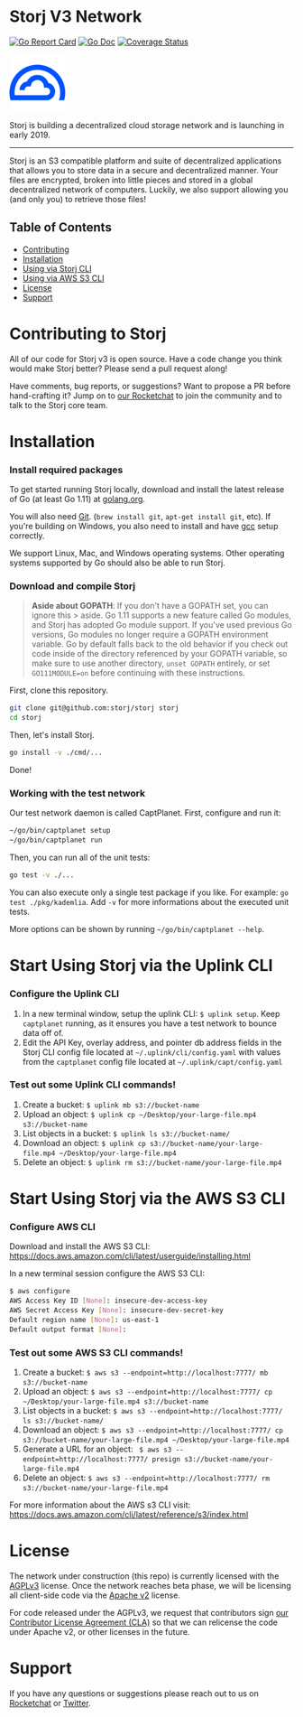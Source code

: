 # Storj V3 Network

[![Go Report Card](https://goreportcard.com/badge/github.com/storj/storj)](https://goreportcard.com/report/github.com/storj/storj)
[![Go Doc](https://img.shields.io/badge/godoc-reference-blue.svg?style=flat-square)](http://godoc.org/github.com/storj/storj)
[![Coverage Status](https://coveralls.io/repos/github/storj/storj/badge.svg?branch=master)](https://coveralls.io/github/storj/storj?branch=master)

<img src="https://github.com/storj/storj/raw/master/resources/logo.png" width="100">

Storj is building a decentralized cloud storage network and is launching in
early 2019.

----

Storj is an S3 compatible platform and suite of decentralized applications that
allows you to store data in a secure and decentralized manner. Your files are
encrypted, broken into little pieces and stored in a global decentralized
network of computers. Luckily, we also support allowing you (and only you) to
retrieve those files!

## Table of Contents

- [Contributing](#contributing-to-storj)
- [Installation](#installation)
- [Using via Storj CLI](#start-using-storj-via-the-uplink-cli)
- [Using via AWS S3 CLI](#start-using-storj-via-the-aws-s3-cli)
- [License](#license)
- [Support](#support)

# Contributing to Storj

All of our code for Storj v3 is open source. Have a code change you think would make Storj better? Please send a pull request along!

Have comments, bug reports, or suggestions? Want to propose a PR before hand-crafting it? Jump on to [our Rocketchat](https://community.storj.io) to join the community and to talk to the Storj core team.

# Installation

### Install required packages

To get started running Storj locally, download and install the latest release of Go (at least Go 1.11) at [golang.org](https://golang.org).

You will also need [Git](https://git-scm.com/). (`brew install git`, `apt-get install git`, etc).
If you're building on Windows, you also need to install and have [gcc](https://gcc.gnu.org/install/binaries.html) setup correctly.

We support Linux, Mac, and Windows operating systems. Other operating systems supported by Go should also be able to run Storj.

### Download and compile Storj

> **Aside about GOPATH**:  If you don't have a GOPATH set, you can ignore this > aside. Go 1.11 supports a new feature called Go modules,
> and Storj has adopted Go module support. If you've used previous Go versions,
> Go modules no longer require a GOPATH environment variable. Go by default
> falls back to the old behavior if you check out code inside of the directory
> referenced by your GOPATH variable, so make sure to use another directory,
> `unset GOPATH` entirely, or set `GO111MODULE=on` before continuing with these
> instructions.

First, clone this repository.

```bash
git clone git@github.com:storj/storj storj
cd storj
```

Then, let's install Storj.

```bash
go install -v ./cmd/...
```

Done!

### Working with the test network

Our test network daemon is called CaptPlanet. First, configure and run it:

```bash
~/go/bin/captplanet setup
~/go/bin/captplanet run
```

Then, you can run all of the unit tests:

```bash
go test -v ./...
```

You can also execute only a single test package if you like. For example:
`go test ./pkg/kademlia`. Add `-v` for more informations about the executed unit
tests.

More options can be shown by running `~/go/bin/captplanet --help`.

# Start Using Storj via the Uplink CLI

### Configure the Uplink CLI

1) In a new terminal window, setup the uplink CLI: ```$ uplink setup```. Keep `captplanet` running, as it ensures you have a test network to bounce data off of.
2) Edit the API Key, overlay address, and pointer db address fields in the Storj
CLI config file located at ```~/.uplink/cli/config.yaml``` with values from the
`captplanet` config file located at ```~/.uplink/capt/config.yaml```

### Test out some Uplink CLI commands!

1) Create a bucket: ```$ uplink mb s3://bucket-name```
2) Upload an object: ```$ uplink cp ~/Desktop/your-large-file.mp4 s3://bucket-name```
3) List objects in a bucket: ```$ uplink ls s3://bucket-name/ ```
4) Download an object: ```$ uplink cp s3://bucket-name/your-large-file.mp4 ~/Desktop/your-large-file.mp4```
6) Delete an object: ```$ uplink rm s3://bucket-name/your-large-file.mp4```

# Start Using Storj via the AWS S3 CLI

### Configure AWS CLI

Download and install the AWS S3 CLI: https://docs.aws.amazon.com/cli/latest/userguide/installing.html

In a new terminal session configure the AWS S3 CLI:
```bash
$ aws configure
AWS Access Key ID [None]: insecure-dev-access-key
AWS Secret Access Key [None]: insecure-dev-secret-key
Default region name [None]: us-east-1
Default output format [None]:
```

### Test out some AWS S3 CLI commands!

1) Create a bucket: ```$ aws s3 --endpoint=http://localhost:7777/ mb s3://bucket-name```
2) Upload an object: ```$ aws s3 --endpoint=http://localhost:7777/ cp ~/Desktop/your-large-file.mp4 s3://bucket-name```
3) List objects in a bucket: ```$ aws s3 --endpoint=http://localhost:7777/ ls s3://bucket-name/ ```
4) Download an object: ```$ aws s3 --endpoint=http://localhost:7777/ cp s3://bucket-name/your-large-file.mp4 ~/Desktop/your-large-file.mp4```
5) Generate a URL for an object: ``` $ aws s3 --endpoint=http://localhost:7777/ presign s3://bucket-name/your-large-file.mp4```
6) Delete an object: ```$ aws s3 --endpoint=http://localhost:7777/ rm s3://bucket-name/your-large-file.mp4```

For more information about the AWS s3 CLI visit: https://docs.aws.amazon.com/cli/latest/reference/s3/index.html

# License

The network under construction (this repo) is currently licensed with the
[AGPLv3](https://www.gnu.org/licenses/agpl-3.0.en.html) license. Once the network
reaches beta phase, we will be licensing all client-side code via the
[Apache v2](https://www.apache.org/licenses/LICENSE-2.0) license.

For code released under the AGPLv3, we request that contributors sign
[our Contributor License Agreement (CLA)](https://docs.google.com/forms/d/e/1FAIpQLSdVzD5W8rx-J_jLaPuG31nbOzS8yhNIIu4yHvzonji6NeZ4ig/viewform) so that we can relicense the
code under Apache v2, or other licenses in the future.

# Support

If you have any questions or suggestions please reach out to us on
[Rocketchat](https://community.storj.io/) or
[Twitter](https://twitter.com/storjproject).
